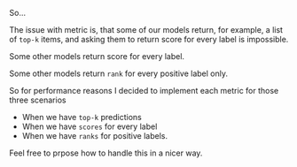 So...

The issue with metric is, that some of our models return, for example,
a list of `top-k` items, and asking them to return score for every label is impossible.

Some other models return score for every label.

Some other models return `rank` for every positive label only.

So for performance reasons I decided to implement each metric for those three
scenarios
* When we have `top-k` predictions
* When we have `scores` for every label
* When we have `ranks` for positive labels.

Feel free to prpose how to handle this in a nicer way.
